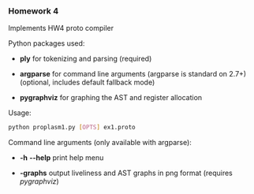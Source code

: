 ### Homework 4
Implements HW4 proto compiler

Python packages used:

* **ply** for tokenizing and parsing (required)

* **argparse** for command line arguments (argparse is standard on 2.7+) (optional, includes default fallback mode)

* **pygraphviz** for graphing the AST and register allocation

Usage:

```bash
python proplasm1.py [OPTS] ex1.proto
```

Command line arguments (only available with argparse):

* **-h** **--help** print help menu

* **-graphs** output liveliness and AST graphs in png format (requires _pygraphviz_)
